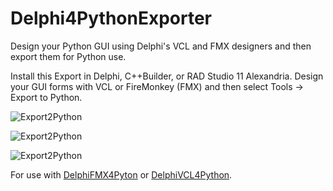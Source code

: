 # Delphi4PythonExporter
Design your Python GUI using Delphi's VCL and FMX designers and then export them for Python use.

Install this Export in Delphi, C++Builder, or RAD Studio 11 Alexandria. Design your GUI forms with VCL or FireMonkey (FMX) and then select Tools -> Export to Python.

![Export2Python](https://github.com/Embarcadero/Delphi4PythonExporter/raw/main/images/Export2Python.png)

![Export2Python](https://github.com/Embarcadero/Delphi4PythonExporter/raw/main/images/ExportCurrentProject.png)

![Export2Python](https://github.com/Embarcadero/Delphi4PythonExporter/raw/main/images/ExportForms.png)

For use with [DelphiFMX4Pyton](https://github.com/Embarcadero/DelphiFMX4Python) or [DelphiVCL4Python](https://github.com/Embarcadero/DelphiVCL4Python).
